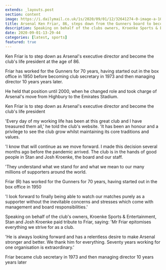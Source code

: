 ```yaml
---
extends: _layouts.post
section: content
image: https://i.dailymail.co.uk/1s/2020/09/01/12/32641274-0-image-a-10_1598961460313.jpg 
title: Arsenal Ken Friar, 86, steps down from the Gunners board to become clubs life president 
description: Speaking on behalf of the clubs owners, Kroenke Sports & Entertainment, Stan and Josh Kroenke paid tribute to Friar, saying Mr Friar epitomises everything we strive for as a club. 
date: 2020-09-01-13-29-44 
categories: [latest, sports] 
featured: true 
--- 
```

Ken Friar is to step down as Arsenal's executive director and become the club's life president at the age of 86.

Friar has worked for the Gunners for 70 years, having started out in the box office in 1950 before becoming club secretary in 1973 and then managing director 10 years years later.

He held that position until 2000, when he changed role and took charge of Arsenal's move from Highbury to the Emirates Stadium.

Ken Friar is to step down as Arsenal's executive director and become the club's life president

'Every day of my working life has been at this great club and I have treasured them all,' he told the club's website. 'It has been an honour and a privilege to see the club grow whilst maintaining its core traditions and values.

'I know that will continue as we move forward. I made this decision several months ago before the pandemic arrived. The club is in the hands of good people in Stan and Josh Kroenke, the board and our staff.

'They understand what we stand for and what we mean to our many millions of supporters around the world. 

Friar (R) has worked for the Gunners for 70 years, having started out in the box office in 1950

'I look forward to finally being able to watch our matches purely as a supporter without the inevitable concerns and stresses which come with management and board responsibilities.'

Speaking on behalf of the club's owners, Kroenke Sports & Entertainment, Stan and Josh Kroenke paid tribute to Friar, saying: 'Mr Friar epitomises everything we strive for as a club.

'He is always looking forward and has a relentless desire to make Arsenal stronger and better. We thank him for everything. Seventy years working for one organisation is extraordinary.'

Friar became club secretary in 1973 and then managing director 10 years years later

